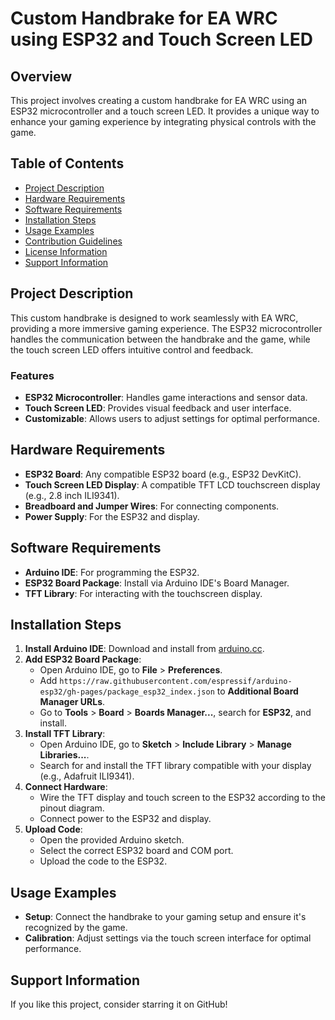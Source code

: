 # Custom Handbrake for EA WRC using ESP32 and Touch Screen LED
## Overview
This project involves creating a custom handbrake for EA WRC using an ESP32 microcontroller and a touch screen LED. It provides a unique way to enhance your gaming experience by integrating physical controls with the game.

## Table of Contents
- [Project Description](#project-description)
- [Hardware Requirements](#hardware-requirements)
- [Software Requirements](#software-requirements)
- [Installation Steps](#installation-steps)
- [Usage Examples](#usage-examples)
- [Contribution Guidelines](#contribution-guidelines)
- [License Information](#license-information)
- [Support Information](#support-information)

## Project Description
This custom handbrake is designed to work seamlessly with EA WRC, providing a more immersive gaming experience. The ESP32 microcontroller handles the communication between the handbrake and the game, while the touch screen LED offers intuitive control and feedback.

### Features
- **ESP32 Microcontroller**: Handles game interactions and sensor data.
- **Touch Screen LED**: Provides visual feedback and user interface.
- **Customizable**: Allows users to adjust settings for optimal performance.

## Hardware Requirements
- **ESP32 Board**: Any compatible ESP32 board (e.g., ESP32 DevKitC).
- **Touch Screen LED Display**: A compatible TFT LCD touchscreen display (e.g., 2.8 inch ILI9341).
- **Breadboard and Jumper Wires**: For connecting components.
- **Power Supply**: For the ESP32 and display.

## Software Requirements
- **Arduino IDE**: For programming the ESP32.
- **ESP32 Board Package**: Install via Arduino IDE's Board Manager.
- **TFT Library**: For interacting with the touchscreen display.

## Installation Steps
1. **Install Arduino IDE**: Download and install from [arduino.cc](https://www.arduino.cc/en/Main/Software).
2. **Add ESP32 Board Package**:
   - Open Arduino IDE, go to **File** > **Preferences**.
   - Add `https://raw.githubusercontent.com/espressif/arduino-esp32/gh-pages/package_esp32_index.json` to **Additional Board Manager URLs**.
   - Go to **Tools** > **Board** > **Boards Manager...**, search for **ESP32**, and install.
3. **Install TFT Library**:
   - Open Arduino IDE, go to **Sketch** > **Include Library** > **Manage Libraries...**.
   - Search for and install the TFT library compatible with your display (e.g., Adafruit ILI9341).
4. **Connect Hardware**:
   - Wire the TFT display and touch screen to the ESP32 according to the pinout diagram.
   - Connect power to the ESP32 and display.
5. **Upload Code**:
   - Open the provided Arduino sketch.
   - Select the correct ESP32 board and COM port.
   - Upload the code to the ESP32.

## Usage Examples
- **Setup**: Connect the handbrake to your gaming setup and ensure it's recognized by the game.
- **Calibration**: Adjust settings via the touch screen interface for optimal performance.

## Support Information
If you like this project, consider starring it on GitHub!
